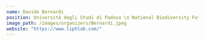 ```yaml
---
name: Davide Bernardi
position: Università degli Studi di Padova \n National Biodiversity Future Center
image_path: /images/organizers/Bernardi.jpeg
website: "https://www.liphlab.com/"
---
```

